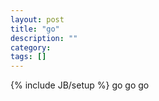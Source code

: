```yaml
---
layout: post
title: "go"
description: ""
category: 
tags: []
---
```

{% include JB/setup %}
go go go

